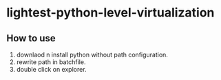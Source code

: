 # lightest-python-level-virtualization

## How to use
1. downlaod n install python without path configuration.
2. rewrite path in batchfile.
3. double click on explorer.
